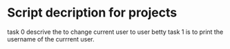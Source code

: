 # Script decription for projects
task 0 descrive the to change current user to user betty
task 1 is to print the username of the currrent user.
